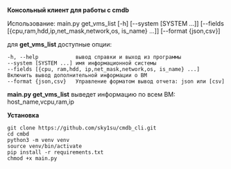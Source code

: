 **Консольный клиент для работы с cmdb**

Использование: main.py get_vms_list [-h] [--system [SYSTEM ...]] [--fields [{cpu,ram,hdd,ip,net_mask,network,os, is_name} ...]] [--format {json,csv}]

для **get_vms_list** доступные опции:

    -h, --help            вывод справки и выход из программы
    --system [SYSTEM ...] имя информационной системы
    --fields [{cpu, ram,hdd, ip,net_mask,network,os, is_name} ...] Включить вывод дополнительной информации о ВМ                   
    --format {json,csv}   Управление форматом вывод отчета: json или [csv]

**main.py get_vms_list** выведет информацию по всем ВМ: host_name,vcpu,ram,ip

**Установка**


    git clone https://github.com/sky1su/cmdb_cli.git
    cd cmbd
    python3 -m venv venv
    source venv/bin/activate
    pip install -r requirements.txt
    chmod +x main.py

